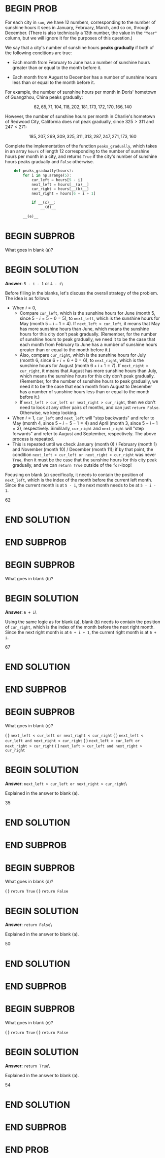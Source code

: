 # BEGIN PROB

For each city in `sun`, we have 12 numbers, corresponding to the number
of sunshine hours it sees in January, February, March, and so on,
through December. (There is also technically a 13th number, the value in
the `"Year"` column, but we will ignore it for the purposes of this
question.)

We say that a city's number of sunshine hours **peaks gradually** if
both of the following conditions are true:

-   Each month from February to June has a number of sunshine hours
    greater than or equal to the month before it.

-   Each month from August to December has a number of sunshine hours
    less than or equal to the month before it.

For example, the number of sunshine hours per month in Doris' hometown
of Guangzhou, China peaks gradually:

$$62, 65, 71, 104, 118, 202, 181, 173, 172, 170, 166, 140$$

However, the number of sunshine hours per month in Charlie's hometown of
Redwood City, California does not peak gradually, since $325 > 311$ and
$247 < 271$:

$$185, 207, 269, 309, 325, 311, 313, 287, 247, 271, 173, 160$$

Complete the implementation of the function `peaks_gradually`, which
takes in an array `hours` of length 12 corresponding to the number of
sunshine hours per month in a city, and returns `True` if the city's
number of sunshine hours peaks gradually and `False` otherwise.

```py
    def peaks_gradually(hours):
        for i in np.arange(5):
            cur_left = hours[5 - i]
            next_left = hours[__(a)__]
            cur_right = hours[__(b)__]
            next_right = hours[6 + i + 1]

            if __(c)__:
                __(d)__
            
        __(e)__
```


# BEGIN SUBPROB

What goes in blank (a)?

# BEGIN SOLUTION

**Answer**: `5 - i - 1` or `4 - i`\

Before filling in the blanks, let's discuss the overall strategy of the problem. The idea is as follows

- When $i = 0$,
    -  Compare `cur_left`, which is the sunshine hours for June (month 5, since $5 - i = 5 - 0 = 5$), to `next_left`, which is the sunshine hours for May (month $5 - i - 1 = 4$). If `next_left > cur_left`, it means that May has more sunshine hours than June, which means the sunshine hours for this city don't peak gradually. (Remember, for the number of sunshine hours to peak gradually, we need it to be the case that each month from February to June has a number of sunshine hours greater than or equal to the month before it.)
    - Also, compare `cur_right`, which is the sunshine hours for July (month 6, since $6 + i = 6 + 0 = 6$), to `next_right`, which is the sunshine hours for August (month $6 + i + 1 = 7$). If `next_right > cur_right`, it means that August has more sunshine hours than July, which means the sunshine hours for this city don't peak gradually. (Remember, for the number of sunshine hours to peak gradually, we need it to be the case that each month from August to December has a number of sunshine hours less than or equal to the month before it.)
    - If `next_left > cur_left or next_right > cur_right`, then we don't need to look at any other pairs of months, and can just `return False`. Otherwise, we keep looking.
- When $i = 1$, `cur_left` and `next_left` will "step backwards" and refer to May (month 4, since $5 - i = 5 - 1 = 4$) and April (month 3, since $5 - i - 1 = 3$), respectively. Simililarly, `cur_right` and `next_right` will "step forwards" and refer to August and September, respectively. The above process is repeated.
- This is repeated until we check January (month 0) / February (month 1) and November (month 10) / December (month 11); if by that point, the condition `next_left > cur_left or next_right > cur_right` was never `True`, then it must be the case that the sunshine hours for this city peak gradually, and we can `return True` outside of the `for`-loop!

Focusing on blank (a) specifically, it needs to contain the position of `next_left`, which is the index of the month before the current left month. Since the current month is at `5 - i`, the next month needs to be at `5 - i - 1`.

<average>62</average>

# END SOLUTION

# END SUBPROB


# BEGIN SUBPROB

What goes in blank (b)?

# BEGIN SOLUTION

**Answer**: `6 + i`\

Using the same logic as for blank (a), blank (b) needs to contain the position of `cur_right`, which is the index of the month before the next right month. Since the next right month is at `6 + i + 1`, the current right month is at `6 + i`.

<average>67</average>

# END SOLUTION

# END SUBPROB


# BEGIN SUBPROB

What goes in blank (c)?

( ) `next_left < cur_left or next_right < cur_right`
( ) `next_left < cur_left and next_right < cur_right`
( ) `next_left > cur_left or next_right > cur_right`
( ) `next_left > cur_left and next_right > cur_right`

# BEGIN SOLUTION

**Answer**: `next_left > cur_left or next_right > cur_right`\

Explained in the answer to blank (a).

<average>35</average>

# END SOLUTION

# END SUBPROB


# BEGIN SUBPROB

What goes in blank (d)?

( ) `return True` 
( ) `return False`

# BEGIN SOLUTION

**Answer**: `return False`\

Explained in the answer to blank (a).

<average>50</average>

# END SOLUTION

# END SUBPROB


# BEGIN SUBPROB

What goes in blank (e)?

( ) `return True` 
( ) `return False`

# BEGIN SOLUTION

**Answer**: `return True`\

Explained in the answer to blank (a).

<average>54</average>

# END SOLUTION

# END SUBPROB

# END PROB
